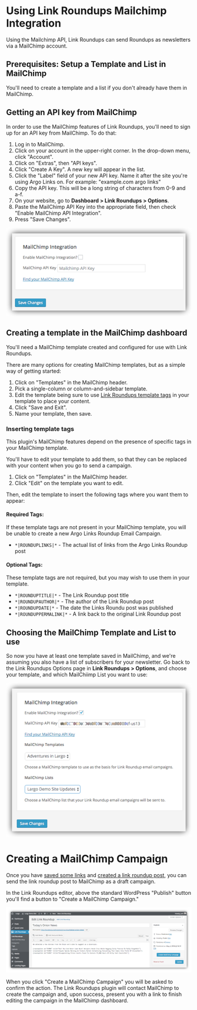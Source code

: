 # Using Link Roundups Mailchimp Integration

Using the Mailchimp API, Link Roundups can send Roundups as newsletters via a MailChimp account.

## Prerequisites: Setup a Template and List in MailChimp

You'll need to create a template and a list if you don't already have them in MailChimp.

## Getting an API key from MailChimp

In order to use the MailChimp features of Link Roundups, you'll need to sign up for an API key from MailChimp. To do that:

1. Log in to MailChimp.
2. Click on your account in the upper-right corner. In the drop-down menu, click "Account".
3. Click on "Extras", then "API keys".
4. Click "Create A Key". A new key will appear in the list.
5. Click the "Label" field of your new API key. Name it after the site you're using Argo Links on. For example: "example.com argo links"
6. Copy the API key. This will be a long string of characters from 0-9 and a-f.
7. On your website, go to **Dashboard > Link Roundups > Options**.
8. Paste the MailChimp API Key into the appropriate field, then check "Enable MailChimp API Integration".
9. Press "Save Changes".

![Link Roundups MailChimp API settings](./img/link-roundups-mailchimp-integration.png)

## Creating a template in the MailChimp dashboard

You'll need a MailChimp template created and configured for use with Link Roundups.

There are many options for creating MailChimp templates, but as a simple way of getting started:

1. Click on "Templates" in the MailChimp header.
2. Pick a single-column or column-and-sidebar template.
3. Edit the template being sure to use [Link Roundups template tags](#inserting-template-tags) in your template to place your content.
4. Click "Save and Exit".
5. Name your template, then save.

### Inserting template tags

This plugin's MailChimp features depend on the presence of specific tags in your MailChimp template.

You'll have to edit your template to add them, so that they can be replaced with your content when you go to send a campaign.

1. Click on "Templates" in the MailChimp header.
2. Click "Edit" on the template you want to edit.

Then, edit the template to insert the following tags where you want them to appear:

#### Required Tags:

If these template tags are not present in your MailChimp template, you will be unable to create a new Argo Links Roundup Email Campaign.

- `*|ROUNDUPLINKS|*` - The actual list of links from the Argo Links Roundup post

#### Optional Tags:

These template tags are not required, but you may wish to use them in your template.

- `*|ROUNDUPTITLE|*` - The Link Roundup post title
- `*|ROUNDUPAUTHOR|*` - The author of the Link Roundup post
- `*|ROUNDUPDATE|*` - The date the Links Roundu post was published
- `*|ROUNDUPPERMALINK|*` - A link back to the original Link Roundup post

## Choosing the MailChimp Template and List to use

So now you have at least one template saved in MailChimp, and we're assuming you also have a list of subscribers for your newsletter. Go back to the Link Roundups Options page in **Link Roundups > Options**, and choose your template, and which MailChiimp List you want to use:

![Link Roundups MailChimp API settings](./img/link-roundups-options-mailchimp-2.png)

# Creating a MailChimp Campaign

Once you have [saved some links](saving-links.md) and [created a link roundup post](link-roundups.md), you can send the link roundup post to MailChimp as a draft campaign.

In the Link Roundups editor, above the standard WordPress "Publish" button you'll find a button to "Create a MailChimp Campaign."

![Create a MailChimp Campaign button in a Link Roundups  post edit screen](./img/create-mailchimp-campaign-button.png)

When you click "Create a MailChimp Campaign" you will be asked to confirm the action. The Link Roundups plugin will contact MailChimp to create the campaign and, upon success, present you with a link to finish editing the campaign in the MailChimp dashboard.